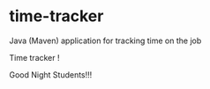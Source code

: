 # time-tracker
Java (Maven) application for tracking time on the job

Time tracker !

Good Night Students!!!
